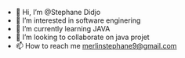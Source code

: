 - 👋 Hi, I’m @Stephane Didjo
- 👀 I’m interested in software enginering 
- 🌱 I’m currently learning JAVA
- 💞️ I’m looking to collaborate on java projet
- 📫 How to reach me merlinstephane9@gmail.com

<!---
StephaneDidjo/StephaneDidjo is a ✨ special ✨ repository because its `README.md` (this file) appears on your GitHub profile.
You can click the Preview link to take a look at your changes.
--->
